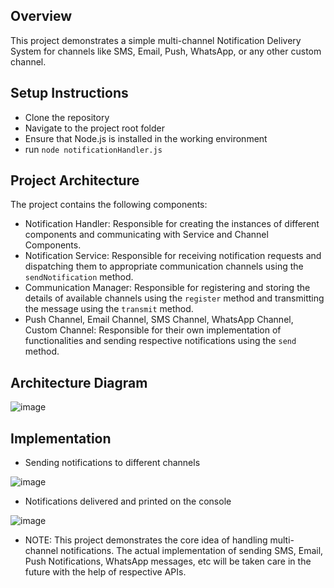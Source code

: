 ## Overview
This project demonstrates a simple multi-channel Notification Delivery System for channels like SMS, Email, Push, WhatsApp, or any other custom channel.

## Setup Instructions
- Clone the repository
- Navigate to the project root folder
- Ensure that Node.js is installed in the working environment
- run ```node notificationHandler.js```

## Project Architecture
The project contains the following components:
- Notification Handler: Responsible for creating the instances of different components and communicating with Service and Channel Components.
- Notification Service: Responsible for receiving notification requests and dispatching them to appropriate communication channels using the ```sendNotification``` method.
- Communication Manager: Responsible for registering and storing the details of available channels using the ```register``` method and transmitting the message using the ```transmit``` method.
- Push Channel, Email Channel, SMS Channel, WhatsApp Channel, Custom Channel: Responsible for their own implementation of functionalities and sending respective notifications using the ```send``` method.

## Architecture Diagram  
![image](https://github.com/harshagrwl/Notification-Delivery-System/assets/43218240/55f0f476-0660-459c-b83c-4961f642941f)

## Implementation
- Sending notifications to different channels

![image](https://github.com/harshagrwl/Notification-Delivery-System/assets/43218240/23c5c031-8924-4b20-9a52-4f8fca75a994)

- Notifications delivered and printed on the console
  
![image](https://github.com/harshagrwl/Notification-Delivery-System/assets/43218240/dca0d839-9db9-4177-9dac-b1cc8f258100)

- NOTE: This project demonstrates the core idea of handling multi-channel notifications. The actual implementation of sending SMS, Email, Push Notifications, WhatsApp messages, etc will be taken care in the future with the help of respective APIs.

